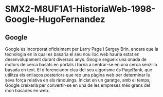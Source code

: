 # SMX2-M8UF1A1-HistoriaWeb-1998-Google-HugoFernandez
## **Google**



Google és incorporat oficialment per Larry Page i Sergey Brin, encara que la tecnologia en la qual es basaria el seu nou lloc web hauria estat en desenvolupament durant diversos anys. Google segueix una onada de motors de cerca basats en portals i torna a centrar-se en una cerca senzilla basada en text. El diferenciador clau del seu algorisme és PageRank, que utilitza els enllaços posteriors que rep una pàgina web per determinar la seva força relativa en els rànquings. Iniciat en un garatge, amb el temps, Google creixeria per convertir-se en una de les empreses més grans del món basades en web. 
